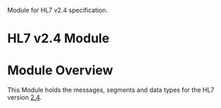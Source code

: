 Module for HL7 v2.4 specification.

# HL7 v2.4 Module
# Module Overview
This Module holds the messages, segments and data types for the HL7 version [2.4](https://www.hl7.org/implement/standards/).